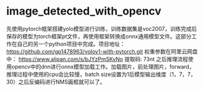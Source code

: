 # image_detected_with_opencv
先使用pytorch框架搭建yolo模型进行训练，训练数据集是voc2007，训练完成后保存的模型为torch框架pt文件，再使用框架转换成onnx通用模型文件。这部分工作在自己的另一个python项目中完成。项目地址：https://github.com/gp1478963/yolov1-with-pytorch.git
权重参数在阿里云网盘中： https://www.alipan.com/s/bJYzPmSKvNo 提取码: 73nt
之后推理流程使用opencv中的dnn进行onnx模型加载工作。加载图片，前处理图片，forward，推理过程中使用的cpu会比较慢，batch size设置为1后模型输出维度（1，7，7，30）之后反编码进行NMS画框就可以了。
